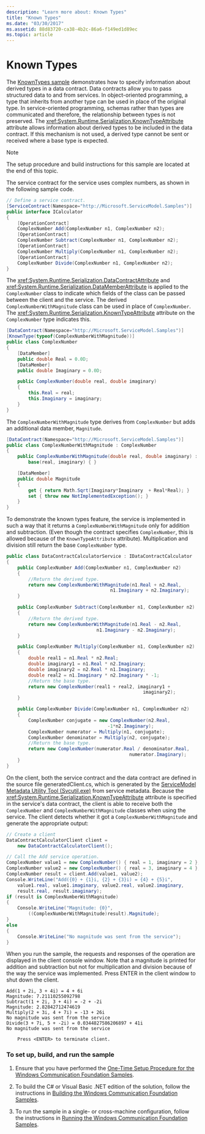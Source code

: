 ```yaml
---
description: "Learn more about: Known Types"
title: "Known Types"
ms.date: "03/30/2017"
ms.assetid: 88d83720-ca38-4b2c-86a6-f149ed1d89ec
ms.topic: article
---
```

# Known Types

The [KnownTypes sample](https://github.com/dotnet/samples/tree/main/framework/wcf) demonstrates how to specify information about derived types in a data contract. Data contracts allow you to pass structured data to and from services. In object-oriented programming, a type that inherits from another type can be used in place of the original type. In service-oriented programming, schemas rather than types are communicated and therefore, the relationship between types is not preserved. The <xref:System.Runtime.Serialization.KnownTypeAttribute> attribute allows information about derived types to be included in the data contract. If this mechanism is not used, a derived type cannot be sent or received where a base type is expected.

> [!NOTE]
> The setup procedure and build instructions for this sample are located at the end of this topic.

The service contract for the service uses complex numbers, as shown in the following sample code.

```csharp
// Define a service contract.
[ServiceContract(Namespace="http://Microsoft.ServiceModel.Samples")]
public interface ICalculator
{
    [OperationContract]
    ComplexNumber Add(ComplexNumber n1, ComplexNumber n2);
    [OperationContract]
    ComplexNumber Subtract(ComplexNumber n1, ComplexNumber n2);
    [OperationContract]
    ComplexNumber Multiply(ComplexNumber n1, ComplexNumber n2);
    [OperationContract]
    ComplexNumber Divide(ComplexNumber n1, ComplexNumber n2);
}
```

The <xref:System.Runtime.Serialization.DataContractAttribute> and <xref:System.Runtime.Serialization.DataMemberAttribute> is applied to the `ComplexNumber` class to indicate which fields of the class can be passed between the client and the service. The derived `ComplexNumberWithMagnitude` class can be used in place of `ComplexNumber`. The <xref:System.Runtime.Serialization.KnownTypeAttribute> attribute on the `ComplexNumber` type indicates this.

```csharp
[DataContract(Namespace="http://Microsoft.ServiceModel.Samples")]
[KnownType(typeof(ComplexNumberWithMagnitude))]
public class ComplexNumber
{
    [DataMember]
    public double Real = 0.0D;
    [DataMember]
    public double Imaginary = 0.0D;

    public ComplexNumber(double real, double imaginary)
    {
        this.Real = real;
        this.Imaginary = imaginary;
    }
}
```

The `ComplexNumberWithMagnitude` type derives from `ComplexNumber` but adds an additional data member, `Magnitude`.

```csharp
[DataContract(Namespace="http://Microsoft.ServiceModel.Samples")]
public class ComplexNumberWithMagnitude : ComplexNumber
{
    public ComplexNumberWithMagnitude(double real, double imaginary) :
        base(real, imaginary) { }

    [DataMember]
    public double Magnitude
    {
        get { return Math.Sqrt(Imaginary*Imaginary  + Real*Real); }
        set { throw new NotImplementedException(); }
    }
}
```

To demonstrate the known types feature, the service is implemented in such a way that it returns a `ComplexNumberWithMagnitude` only for addition and subtraction. (Even though the contract specifies `ComplexNumber`, this is allowed because of the `KnownTypeAttribute` attribute). Multiplication and division still return the base `ComplexNumber` type.

```csharp
public class DataContractCalculatorService : IDataContractCalculator
{
    public ComplexNumber Add(ComplexNumber n1, ComplexNumber n2)
    {
        //Return the derived type.
        return new ComplexNumberWithMagnitude(n1.Real + n2.Real,
                                      n1.Imaginary + n2.Imaginary);
    }

    public ComplexNumber Subtract(ComplexNumber n1, ComplexNumber n2)
    {
        //Return the derived type.
        return new ComplexNumberWithMagnitude(n1.Real - n2.Real,
                                 n1.Imaginary - n2.Imaginary);
    }

    public ComplexNumber Multiply(ComplexNumber n1, ComplexNumber n2)
    {
        double real1 = n1.Real * n2.Real;
        double imaginary1 = n1.Real * n2.Imaginary;
        double imaginary2 = n2.Real * n1.Imaginary;
        double real2 = n1.Imaginary * n2.Imaginary * -1;
        //Return the base type.
        return new ComplexNumber(real1 + real2, imaginary1 +
                                                  imaginary2);
    }

    public ComplexNumber Divide(ComplexNumber n1, ComplexNumber n2)
    {
        ComplexNumber conjugate = new ComplexNumber(n2.Real,
                                     -1*n2.Imaginary);
        ComplexNumber numerator = Multiply(n1, conjugate);
        ComplexNumber denominator = Multiply(n2, conjugate);
        //Return the base type.
        return new ComplexNumber(numerator.Real / denominator.Real,
                                             numerator.Imaginary);
    }
}
```

On the client, both the service contract and the data contract are defined in the source file generatedClient.cs, which is generated by the [ServiceModel Metadata Utility Tool (Svcutil.exe)](../servicemodel-metadata-utility-tool-svcutil-exe.md) from service metadata. Because the <xref:System.Runtime.Serialization.KnownTypeAttribute> attribute is specified in the service's data contract, the client is able to receive both the `ComplexNumber` and `ComplexNumberWithMagnitude` classes when using the service. The client detects whether it got a `ComplexNumberWithMagnitude` and generate the appropriate output:

```csharp
// Create a client
DataContractCalculatorClient client =
    new DataContractCalculatorClient();

// Call the Add service operation.
ComplexNumber value1 = new ComplexNumber() { real = 1, imaginary = 2 };
ComplexNumber value2 = new ComplexNumber() { real = 3, imaginary = 4 };
ComplexNumber result = client.Add(value1, value2);
Console.WriteLine("Add({0} + {1}i, {2} + {3}i) = {4} + {5}i",
    value1.real, value1.imaginary, value2.real, value2.imaginary,
    result.real, result.imaginary);
if (result is ComplexNumberWithMagnitude)
{
    Console.WriteLine("Magnitude: {0}",
        ((ComplexNumberWithMagnitude)result).Magnitude);
}
else
{
    Console.WriteLine("No magnitude was sent from the service");
}
```

When you run the sample, the requests and responses of the operation are displayed in the client console window. Note that a magnitude is printed for addition and subtraction but not for multiplication and division because of the way the service was implemented. Press ENTER in the client window to shut down the client.

```console
Add(1 + 2i, 3 + 4i) = 4 + 6i
Magnitude: 7.21110255092798
Subtract(1 + 2i, 3 + 4i) = -2 + -2i
Magnitude: 2.82842712474619
Multiply(2 + 3i, 4 + 7i) = -13 + 26i
No magnitude was sent from the service
Divide(3 + 7i, 5 + -2i) = 0.0344827586206897 + 41i
No magnitude was sent from the service

    Press <ENTER> to terminate client.
```

### To set up, build, and run the sample

1. Ensure that you have performed the [One-Time Setup Procedure for the Windows Communication Foundation Samples](one-time-setup-procedure-for-the-wcf-samples.md).

2. To build the C# or Visual Basic .NET edition of the solution, follow the instructions in [Building the Windows Communication Foundation Samples](building-the-samples.md).

3. To run the sample in a single- or cross-machine configuration, follow the instructions in [Running the Windows Communication Foundation Samples](running-the-samples.md).
